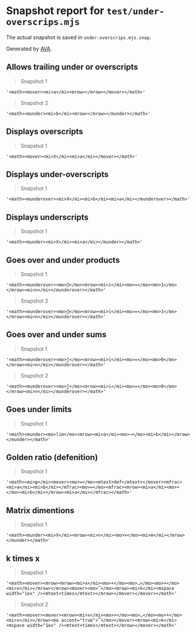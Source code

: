# Snapshot report for `test/under-overscrips.mjs`

The actual snapshot is saved in `under-overscrips.mjs.snap`.

Generated by [AVA](https://avajs.dev).

## Allows trailing under or overscripts

> Snapshot 1

    '<math><mover><mi>a</mi><mrow></mrow></mover></math>'

> Snapshot 2

    '<math><munder><mi>b</mi><mrow></mrow></munder></math>'

## Displays overscripts

> Snapshot 1

    '<math><mover><mi>X</mi><mi>a</mi></mover></math>'

## Displays under-overscripts

> Snapshot 1

    '<math><munderover><mi>X</mi><mi>b</mi><mi>a</mi></munderover></math>'

## Displays underscripts

> Snapshot 1

    '<math><munder><mi>X</mi><mi>a</mi></munder></math>'

## Goes over and under products

> Snapshot 1

    '<math><munderover><mo>∏</mo><mrow><mi>i</mi><mo>=</mo><mn>1</mn></mrow><mi>n</mi></munderover></math>'

> Snapshot 2

    '<math><munderover><mo>∏</mo><mrow><mi>i</mi><mo>=</mo><mn>1</mn></mrow><mi>n</mi></munderover></math>'

## Goes over and under sums

> Snapshot 1

    '<math><munderover><mo>∑</mo><mrow><mi>i</mi><mo>=</mo><mn>0</mn></mrow><mi>n</mi></munderover></math>'

> Snapshot 2

    '<math><munderover><mo>∑</mo><mrow><mi>i</mi><mo>=</mo><mn>0</mn></mrow><mi>n</mi></munderover></math>'

## Goes under limits

> Snapshot 1

    '<math><munder><mo>lim</mo><mrow><mi>a</mi><mo>→</mo><mi>b</mi></mrow></munder></math>'

## Golden ratio (defenition)

> Snapshot 1

    '<math><mi>φ</mi><mover><mo>=</mo><mtext>def</mtext></mover><mfrac><mi>a</mi><mi>b</mi></mfrac><mo>=</mo><mfrac><mrow><mi>a</mi><mo>+</mo><mi>b</mi></mrow><mi>a</mi></mfrac></math>'

## Matrix dimentions

> Snapshot 1

    '<math><munder><mi>X</mi><mrow><mi>n</mi><mo>×</mo><mi>m</mi></mrow></munder></math>'

## k times x

> Snapshot 1

    '<math><mover><mrow><mrow><mi>x</mi><mo>+</mo><mo>…</mo><mo>+</mo><mi>x</mi></mrow></mrow><mover><mo>⏞</mo><mrow><mi>k</mi><mspace width="1ex" /><mtext>times</mtext></mrow></mover></mover></math>'

> Snapshot 2

    '<math><mover><mover><mrow><mi>x</mi><mo>+</mo><mo>…</mo><mo>+</mo><mi>x</mi></mrow><mo accent="true">⏞</mo></mover><mrow><mi>k</mi><mspace width="1ex" /><mtext>times</mtext></mrow></mover></math>'
